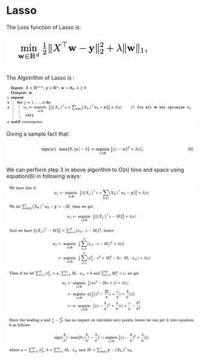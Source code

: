 # Lasso

The Loss function of Lasso is:

![Lasso1](https://github.com/bochendong/Machine-learning/raw/master/Linear_regression/image/Lasso1.png)

The Algotrithm of Lasso is :

![Lasso2](https://github.com/bochendong/Machine-learning/raw/master/Linear_regression/image/Lasso2.png)

Giving a sample fact that:

![Lasso3](https://github.com/bochendong/Machine-learning/raw/master/Linear_regression/image/Lasso3.png)

We can perform step 3 in above algorithm to O(n) time and space using equation(6) in following ways:

![Lasso4](https://github.com/bochendong/Machine-learning/raw/master/Linear_regression/image/Lasso4.png)
